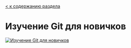  [< к содержанию раздела](git_course_video/readme.md)
 # Изучение Git для новичков

 
[![Изучение Git для новичков](http://img.youtube.com/vi/bkNCylkzFRk/0.jpg)](http://www.youtube.com/watch?v=bkNCylkzFRk)
